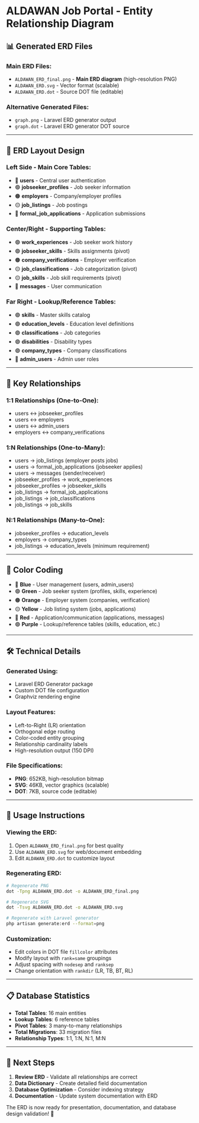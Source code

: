 # ALDAWAN Job Portal - Entity Relationship Diagram

## 📊 Generated ERD Files

### **Main ERD Files:**
- `ALDAWAN_ERD_final.png` - **Main ERD diagram** (high-resolution PNG)
- `ALDAWAN_ERD.svg` - Vector format (scalable)
- `ALDAWAN_ERD.dot` - Source DOT file (editable)

### **Alternative Generated Files:**
- `graph.png` - Laravel ERD generator output
- `graph.dot` - Laravel ERD generator DOT source

---

## 🎨 **ERD Layout Design**

### **Left Side - Main Core Tables:**
- 🔵 **users** - Central user authentication
- 🟢 **jobseeker_profiles** - Job seeker information  
- 🟠 **employers** - Company/employer profiles
- 🟡 **job_listings** - Job postings
- 🔴 **formal_job_applications** - Application submissions

### **Center/Right - Supporting Tables:**
- 🟢 **work_experiences** - Job seeker work history
- 🟢 **jobseeker_skills** - Skills assignments (pivot)
- 🟠 **company_verifications** - Employer verification
- 🟡 **job_classifications** - Job categorization (pivot)
- 🟡 **job_skills** - Job skill requirements (pivot)
- 🔴 **messages** - User communication

### **Far Right - Lookup/Reference Tables:**
- 🟣 **skills** - Master skills catalog
- 🟣 **education_levels** - Education level definitions
- 🟣 **classifications** - Job categories
- 🟣 **disabilities** - Disability types
- 🟣 **company_types** - Company classifications
- 🔵 **admin_users** - Admin user roles

---

## 🔗 **Key Relationships**

### **1:1 Relationships (One-to-One):**
- users ↔ jobseeker_profiles
- users ↔ employers  
- users ↔ admin_users
- employers ↔ company_verifications

### **1:N Relationships (One-to-Many):**
- users → job_listings (employer posts jobs)
- users → formal_job_applications (jobseeker applies)
- users → messages (sender/receiver)
- jobseeker_profiles → work_experiences
- jobseeker_profiles → jobseeker_skills
- job_listings → formal_job_applications
- job_listings → job_classifications
- job_listings → job_skills

### **N:1 Relationships (Many-to-One):**
- jobseeker_profiles → education_levels
- employers → company_types
- job_listings → education_levels (minimum requirement)

---

## 🎯 **Color Coding**

- 🔵 **Blue** - User management (users, admin_users)
- 🟢 **Green** - Job seeker system (profiles, skills, experience)
- 🟠 **Orange** - Employer system (companies, verification)
- 🟡 **Yellow** - Job listing system (jobs, applications)
- 🔴 **Red** - Application/communication (applications, messages)
- 🟣 **Purple** - Lookup/reference tables (skills, education, etc.)

---

## 🛠 **Technical Details**

### **Generated Using:**
- Laravel ERD Generator package
- Custom DOT file configuration
- Graphviz rendering engine

### **Layout Features:**
- Left-to-Right (LR) orientation
- Orthogonal edge routing
- Color-coded entity grouping
- Relationship cardinality labels
- High-resolution output (150 DPI)

### **File Specifications:**
- **PNG**: 652KB, high-resolution bitmap
- **SVG**: 46KB, vector graphics (scalable)
- **DOT**: 7KB, source code (editable)

---

## 📝 **Usage Instructions**

### **Viewing the ERD:**
1. Open `ALDAWAN_ERD_final.png` for best quality
2. Use `ALDAWAN_ERD.svg` for web/document embedding
3. Edit `ALDAWAN_ERD.dot` to customize layout

### **Regenerating ERD:**
```bash
# Regenerate PNG
dot -Tpng ALDAWAN_ERD.dot -o ALDAWAN_ERD_final.png

# Regenerate SVG  
dot -Tsvg ALDAWAN_ERD.dot -o ALDAWAN_ERD.svg

# Regenerate with Laravel generator
php artisan generate:erd --format=png
```

### **Customization:**
- Edit colors in DOT file `fillcolor` attributes
- Modify layout with `rank=same` groupings
- Adjust spacing with `nodesep` and `ranksep`
- Change orientation with `rankdir` (LR, TB, BT, RL)

---

## 📋 **Database Statistics**

- **Total Tables**: 16 main entities
- **Lookup Tables**: 6 reference tables  
- **Pivot Tables**: 3 many-to-many relationships
- **Total Migrations**: 33 migration files
- **Relationship Types**: 1:1, 1:N, N:1, M:N

---

## 🎯 **Next Steps**

1. **Review ERD** - Validate all relationships are correct
2. **Data Dictionary** - Create detailed field documentation  
3. **Database Optimization** - Consider indexing strategy
4. **Documentation** - Update system documentation with ERD

The ERD is now ready for presentation, documentation, and database design validation! 🚀